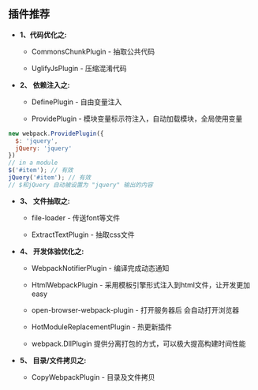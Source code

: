 ## 插件推荐

  * **1、代码优化之:**

    - CommonsChunkPlugin - 抽取公共代码

    - UglifyJsPlugin - 压缩混淆代码

  * **2、 依赖注入之:**

    - DefinePlugin - 自由变量注入

    - ProvidePlugin - 模块变量标示符注入，自动加载模块，全局使用变量

  ```js
  new webpack.ProvidePlugin({
    $: 'jquery',
    jQuery: 'jquery'
  })
  // in a module
  $('#item'); // 有效
  jQuery('#item'); // 有效
  // $和jQuery 自动被设置为 "jquery" 输出的内容
  ```

  * **3、 文件抽取之:**

    - file-loader - 传送font等文件

    - ExtractTextPlugin - 抽取css文件

  * **4、 开发体验优化之:**

    - WebpackNotifierPlugin - 编译完成动态通知

    - HtmlWebpackPlugin - 采用模板引擎形式注入到html文件，让开发更加easy

    - open-browser-webpack-plugin - 打开服务器后 会自动打开浏览器

    - HotModuleReplacementPlugin - 热更新插件

    - webpack.DllPlugin 提供分离打包的方式，可以极大提高构建时间性能

  * **5、 目录/文件拷贝之:**

    - CopyWebpackPlugin - 目录及文件拷贝